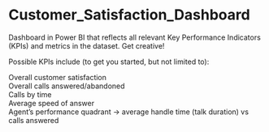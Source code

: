 # Customer_Satisfaction_Dashboard

Dashboard in Power BI that reflects all relevant Key Performance Indicators (KPIs) and metrics in the dataset. Get creative!    

Possible KPIs include (to get you started, but not limited to):    

Overall customer satisfaction  
Overall calls answered/abandoned  
Calls by time  
Average speed of answer  
Agent’s performance quadrant -> average handle time (talk duration) vs calls answered  

